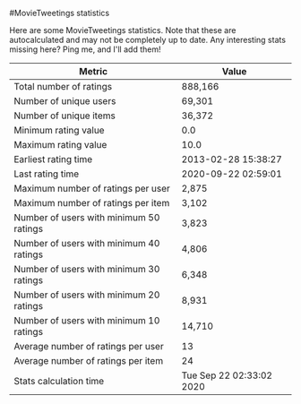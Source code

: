#MovieTweetings statistics

Here are some MovieTweetings statistics. Note that these are autocalculated and may not be completely up to date. Any interesting stats missing here? Ping me, and I'll add them!

Metric | Value
--- | ---
Total number of ratings                 | 888,166
Number of unique users                  | 69,301
Number of unique items                  | 36,372
Minimum rating value                    | 0.0
Maximum rating value                    | 10.0
Earliest rating time                    | 2013-02-28 15:38:27
Last rating time                        | 2020-09-22 02:59:01
Maximum number of ratings per user      | 2,875
Maximum number of ratings per item      | 3,102
Number of users with minimum 50 ratings | 3,823
Number of users with minimum 40 ratings | 4,806
Number of users with minimum 30 ratings | 6,348
Number of users with minimum 20 ratings | 8,931
Number of users with minimum 10 ratings | 14,710
Average number of ratings per user      | 13
Average number of ratings per item      | 24
Stats calculation time                  | Tue Sep 22 02:33:02 2020

